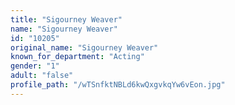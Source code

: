 ```yaml
---
title: "Sigourney Weaver"
name: "Sigourney Weaver"
id: "10205"
original_name: "Sigourney Weaver"
known_for_department: "Acting"
gender: "1"
adult: "false"
profile_path: "/wTSnfktNBLd6kwQxgvkqYw6vEon.jpg"
---
```

